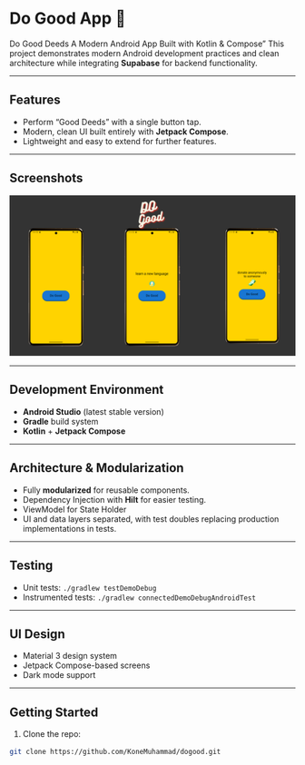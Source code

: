 # Do Good App 🌟

Do Good Deeds A Modern Android App Built with Kotlin & Compose”
This project demonstrates modern Android development practices and clean architecture while integrating **Supabase** for backend functionality.

---

## Features

- Perform “Good Deeds” with a single button tap.
- Modern, clean UI built entirely with **Jetpack Compose**.
- Lightweight and easy to extend for further features.

---

## Screenshots

![do Good app screenshot](assets/screenshots/do_good.png)

---

## Development Environment

- **Android Studio** (latest stable version)
- **Gradle** build system
- **Kotlin** + **Jetpack Compose**

---

## Architecture & Modularization

- Fully **modularized** for reusable components.
- Dependency Injection with **Hilt** for easier testing.
- ViewModel for State Holder
- UI and data layers separated, with test doubles replacing production implementations in tests.

---

## Testing

- Unit tests: `./gradlew testDemoDebug`
- Instrumented tests: `./gradlew connectedDemoDebugAndroidTest`

---

## UI Design

- Material 3 design system
- Jetpack Compose-based screens
- Dark mode support

---

## Getting Started

1. Clone the repo:

```bash
git clone https://github.com/KoneMuhammad/dogood.git
